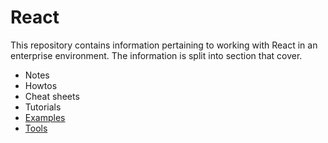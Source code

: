 # React

This repository contains information pertaining to working with React in an enterprise environment. The information is split into section that cover.

* Notes 
* Howtos
* Cheat sheets
* Tutorials
* [Examples](./docs/examples/README.md)
* [Tools](./docs/tools/README.MD)


